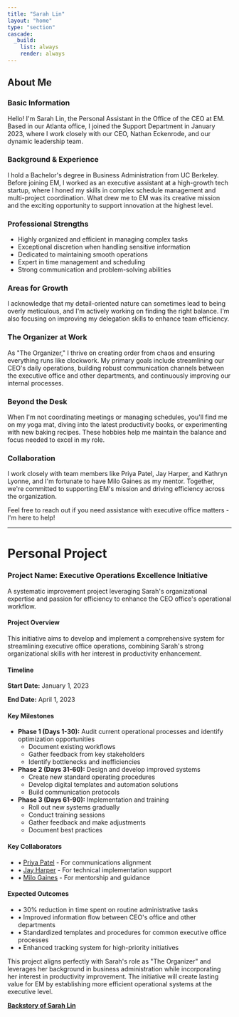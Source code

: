 ```yaml
---
title: "Sarah Lin"
layout: "home"
type: "section"
cascade:
  _build:
    list: always
    render: always
---
```

## About Me

### Basic Information

Hello! I'm Sarah Lin, the Personal Assistant in the Office of the CEO at EM. Based in our Atlanta office, I joined the Support Department in January 2023, where I work closely with our CEO, Nathan Eckenrode, and our dynamic leadership team.

### Background & Experience

I hold a Bachelor's degree in Business Administration from UC Berkeley. Before joining EM, I worked as an executive assistant at a high-growth tech startup, where I honed my skills in complex schedule management and multi-project coordination. What drew me to EM was its creative mission and the exciting opportunity to support innovation at the highest level.

### Professional Strengths

- Highly organized and efficient in managing complex tasks
- Exceptional discretion when handling sensitive information
- Dedicated to maintaining smooth operations
- Expert in time management and scheduling
- Strong communication and problem-solving abilities

### Areas for Growth

I acknowledge that my detail-oriented nature can sometimes lead to being overly meticulous, and I'm actively working on finding the right balance. I'm also focusing on improving my delegation skills to enhance team efficiency.

### The Organizer at Work

As "The Organizer," I thrive on creating order from chaos and ensuring everything runs like clockwork. My primary goals include streamlining our CEO's daily operations, building robust communication channels between the executive office and other departments, and continuously improving our internal processes.

### Beyond the Desk

When I'm not coordinating meetings or managing schedules, you'll find me on my yoga mat, diving into the latest productivity books, or experimenting with new baking recipes. These hobbies help me maintain the balance and focus needed to excel in my role.

### Collaboration

I work closely with team members like Priya Patel, Jay Harper, and Kathryn Lyonne, and I'm fortunate to have Milo Gaines as my mentor. Together, we're committed to supporting EM's mission and driving efficiency across the organization.

Feel free to reach out if you need assistance with executive office matters - I'm here to help!

---

# Personal Project

### Project Name: Executive Operations Excellence Initiative

A systematic improvement project leveraging Sarah's organizational expertise and passion for efficiency to enhance the CEO office's operational workflow.

#### Project Overview

This initiative aims to develop and implement a comprehensive system for streamlining executive office operations, combining Sarah's strong organizational skills with her interest in productivity enhancement.

#### Timeline

**Start Date:** January 1, 2023

**End Date:** April 1, 2023

#### Key Milestones

- **Phase 1 (Days 1-30):** Audit current operational processes and identify optimization opportunities
    - Document existing workflows
    - Gather feedback from key stakeholders
    - Identify bottlenecks and inefficiencies
- **Phase 2 (Days 31-60):** Design and develop improved systems
    - Create new standard operating procedures
    - Develop digital templates and automation solutions
    - Build communication protocols
- **Phase 3 (Days 61-90):** Implementation and training
    - Roll out new systems gradually
    - Conduct training sessions
    - Gather feedback and make adjustments
    - Document best practices

#### Key Collaborators

- • [Priya Patel](PriyaPatel.md) - For communications alignment
- • [Jay Harper](JayHarper.md) - For technical implementation support
- • [Milo Gaines](MiloGaines.md) - For mentorship and guidance

#### Expected Outcomes

- • 30% reduction in time spent on routine administrative tasks
- • Improved information flow between CEO's office and other departments
- • Standardized templates and procedures for common executive office processes
- • Enhanced tracking system for high-priority initiatives

This project aligns perfectly with Sarah's role as "The Organizer" and leverages her background in business administration while incorporating her interest in productivity improvement. The initiative will create lasting value for EM by establishing more efficient operational systems at the executive level.

[**Backstory of Sarah Lin**](SarahLin/BackstoryofSarahLin.md)